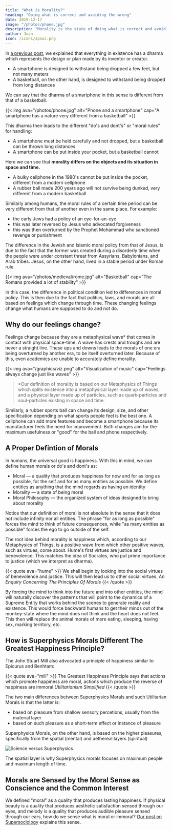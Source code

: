 ```yaml
---
title: "What is Morality?"
heading: "Doing what is correct and avoiding the wrong"
date: 2019-12-17
image: "/photos/phone.jpg"
description: "Morality is the state of doing what is correct and avoiding the wrong in order to have sustainable happiness for as long as possible and for as many entities as possible"
author: Juan
icon: /icons/spsoc.png
---
```




In [a previous post](/social/economics/principles/invisible-hand), we explained that everything in existence has a dharma which represents the design or plan made by its inventor or creator. 
- A smartphone is designed to withstand being dropped a few feet, but not many meters
- A basketball, on the other hand, is designed to withstand being dropped from long distances 

We can say that the dharma of a smartphone in this sense is different from that of a basketball.  

{{< img ava="/photos/phone.jpg" alt="Phone and a smartphone" cap="A smartphone has a nature very different from a basketball" >}}

This dharma then leads to the different "do's and dont's" or "moral rules" for handling: 
- A smartphone must be held carefully and not dropped, but a basketball can be thrown long distances 
- A smartphone can be put inside your pocket, but a basketball cannot

Here we can see that **morality differs on the objects and its situation in space and time.** 
- A bulky cellphone in the 1980's cannot be put inside the pocket, different from a modern cellphone
- A rubber ball made 200 years ago will not survive being dunked, very different from a modern basketball

Similarly among humans, the moral rules of a certain time period can be very different from that of another even in the same place. For example:
- the early Jews had a policy of an eye-for-an-eye
- this was later reversed by Jesus who advocated forgiveness
- this was then overturned by the Prophet Mohammad who sanctioned revenge or punishment

The difference in the Jewish and Islamic moral policy from that of Jesus, is due to the fact that the former was created during a disorderly time when the people were under constant threat from Assyrians, Babylonians, and Arab tribes. Jesus, on the other hand, lived in a stable period under Roman rule. 

{{< img ava="/photos/medieval/rome.jpg" alt="Basketball" cap="The Romans provided a lot of stability" >}}


In this case, the difference in political condition led to differences in moral policy. This is then due to the fact that politics, laws, and morals are all based on feelings which change through time. These changing feelings change what humans are supposed to do and not do. 


## Why do our feelings change?

Feelings change because they are a metaphysical wave* that comes in contact with physical space-time. A wave has crests and troughs and are never a straight line. These ups and downs leads to the morals of one era being overturned by another era, to be itself overturned later. Because of this, even academics are unable to accurately define morality.


{{< img ava="/graphics/viz.png" alt="Visualization of music" cap="Feelings always change just like waves" >}}

> *Our definition of morality is based on our Metaphysics of Things which splits existence into a metaphysical layer made up of waves, and a physical layer made up of particles, such as quark-particles and soul-particles existing in space and time.

Similarly, a rubber sports ball can change its design, size, and other specification depending on what sports people feel is the best one. A cellphone can add more features and become a smartphone because its manufacturer feels the need for improvement. Both changes aim for the maximum usefulness or "good" for the ball and phone respectively.


## A Proper Defintion of Morals

<!-- In order to create a moral system that is universal (across space) and more long lasting (across time), we must go to the root and define what morals are: -->
In humans, the universal good is happiness. With this in mind, we can define human morals or do's and dont's as:
- Moral — a quality that produces happiness for now and for as long as possible, for the self and for as many entities as possible. We define entities as anything that the mind regards as having an identity
- Morality — a state of being moral
- Moral Philosophy — the organized system of ideas designed to bring about morality

Notice that our definition of moral is not absolute in the sense that it does not include infinity nor all entities. The phrase "for as long as possible" forces the mind to think of future consequences, while "as many entities as possible" forces the ego to go outside of the self. 


The root idea behind morality is happiness which, according to our Metaphysics of Things, is a positive wave from which other positive waves, such as virtues, come about. Hume's first virtues are justice and benevolence. This matches the idea of Socrates, who put prime importance to justice (which we interpret as dharma).


{{< quote ava="hume" >}}
We shall begin by looking into the social virtues of benevolence and justice. This will then lead us to other social virtues.
<cite>An Enquiry Concerning The Principles Of Morals</cite>
{{< /quote >}}


By forcing the mind to think into the future and into other entities, the mind will naturally discover the patterns that will point to the dynamics of a Supreme Entity that works behind the scenes to generate reality and existence. This would force backward humans to get their minds out of the monkey-state where the mind does not think and the heart does not feel. This then will replace the animal morals of mere eating, sleeping, having sex, marking territory, etc.


## How is Superphysics Morals Different The Greatest Happiness Principle?

The John Stuart Mill also advocated a principle of happiness similar to Epicurus and Benhtam:

{{< quote ava="mill" >}}
The Greatest Happiness Principle says that actions which promote happiness are moral, actions which produce the reverse of happiness are immoral 
<cite>Utilitarianism Simplified</cite>
{{< /quote >}}

The two main differences between Superphysics Morals and such Utilitarian Morals is that the latter is:
- based on pleasure from shallow sensory percetions, usually from the material layer 
- based on such pleasure as a short-term effect or instance of pleasure

Superphysics Morals, on the other hand, is based on the higher pleasures, specifically from the spatial (mental) and aethereal layers (spiritual)

![Science versus Superphysics](/graphics/sciencevsp.png)

The spatial layer is why Superphysics morals focuses on maximum people and maximum length of time. 


## Morals are Sensed by the Moral Sense as Conscience and the Common Interest

We defined "moral" as a quality that produces lasting happiness. If physical beauty is a quality that produces aesthetic satisfaction sensed through our eyes, and melody is a quality that produces audible pleasure sensed through our ears, how do we sense what is moral or immoral? [Our post on Supersociology](/social/supersociology/principles/common-interest) explains this sense. 
